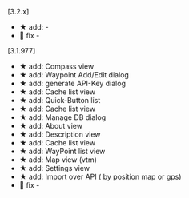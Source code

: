 [3.2.x]
- ★ add: -
- 🐜 fix -

[3.1.977]
- ★ add: Compass view
- ★ add: Waypoint Add/Edit dialog
- ★ add: generate API-Key dialog
- ★ add: Cache list view
- ★ add: Quick-Button list
- ★ add: Cache list view
- ★ add: Manage DB dialog
- ★ add: About view
- ★ add: Description view
- ★ add: Cache list view
- ★ add: WayPoint list view
- ★ add: Map view (vtm)
- ★ add: Settings view
- ★ add: Import over API ( by position map or gps)
- 🐜 fix -